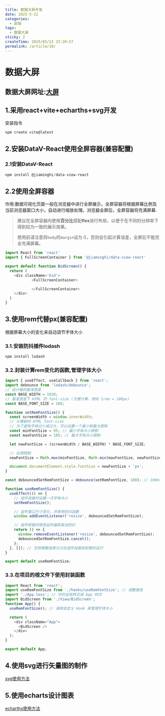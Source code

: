 ```yaml
---
title: 数据大屏开发
date: 2025-5-22
categories:
  - 前端
tags:
  - 数据大屏
sticky: 2
createTime: 2025/05/22 23:20:57
permalink: /article/10/
---
```


# 数据大屏

## 数据大屏网址:[大屏](https://bgscreen.netlify.app/)

## 1.采用react+vite+echarths+svg开发

安装指令

```js
npm create vite@latest
```

## 2.安装DataV-React使用全屏容器(兼容配置)

### 2.1安装DataV-React

```js
npm install @jiaminghi/data-view-react
```

## 2.2使用全屏容器

作用:数据可视化页面一般在浏览器中进行全屏展示，全屏容器将根据屏幕比例及当前浏览器窗口大小，自动进行缩放处理。浏览器全屏后，全屏容器将充满屏幕.

> 建议在全屏容器内使用**百分比**搭配**flex**进行布局，以便于在不同的分辨率下得到较为一致的展示效果。
>
> 使用前请注意将`body`的`margin`设为 0，否则会引起计算误差，全屏后不能完全充满屏幕。

```js
import React from 'react'
import { FullScreenContainer } from '@jiaminghi/data-view-react'

export default function BidScreen() {
  return (
    <div className='bid'>
            <FullScreenContainer>

            </FullScreenContainer>
    </div>
  )
}
```

## 3.使用rem代替px(兼容配置)

根据屏幕大小的变化来自动调节字体大小

### 3.1.安装防抖插件lodash

```js
npm install lodash
```

### 3.2.封装计算rem变化的函数,管理字体大小

```js
import { useEffect, useCallback } from 'react';
import debounce from 'lodash/debounce';
// 设计稿的基准宽度
const BASE_WIDTH = 1920;
// 基准宽度下 HTML 的 font-size (方便计算，例如 1rem = 100px)
const BASE_FONT_SIZE = 100;

function setRemFontSize() {
  const screenWidth = window.innerWidth;
  // 计算新的 HTML font-size
  // 为了避免字体过小或过大，可以设置一个最小和最大限制
  const minFontSize = 95; // 最小字体大小限制
  const maxFontSize = 105; // 最大字体大小限制

  let newFontSize = (screenWidth / BASE_WIDTH) * BASE_FONT_SIZE;

  // 应用限制
  newFontSize = Math.max(minFontSize, Math.min(maxFontSize, newFontSize));

  document.documentElement.style.fontSize = newFontSize + 'px';
}

const debouncedSetRemFontSize = debounce(setRemFontSize, 100); // 100ms 的防抖

function useRemFontSize() {
  useEffect(() => {
    // 组件挂载时设置一次字体大小
    setRemFontSize();

    // 监听窗口尺寸变化，并使用防抖函数
    window.addEventListener('resize', debouncedSetRemFontSize);

    // 组件卸载时移除监听器和取消防抖
    return () => {
      window.removeEventListener('resize', debouncedSetRemFontSize);
      debouncedSetRemFontSize.cancel();
    };
  }, []); // 空依赖数组表示只在组件挂载和卸载时运行
}

export default useRemFontSize;

```

### 3.3.在项目的根文件下使用封装函数

```js
import React from 'react';
import useRemFontSize from './hooks/useRemFontSize'; // 调整路径
import './App.less'; // 你的全局样式或 App 样式
import BidScreen from './View/BidScreen';
function App() {
  useRemFontSize(); // 调用自定义 Hook 来管理字体大小

  return (
    <div className="App">
      <BidScreen />
    </div>
  );
}

export default App;

```

## 4.使用svg进行矢量图的制作

[svg使用方法](./使用svg绘制图形并添加流光动画.md)

## 5.使用echarts设计图表

[echarths使用方法](./echarths使用方法.md)